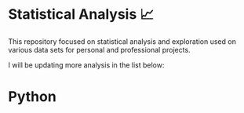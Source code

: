 # Statistical Analysis :chart_with_upwards_trend:


This repository focused on statistical analysis and exploration used on various data sets for personal and professional projects.

I will be updating more analysis in the list below: 

# Python

